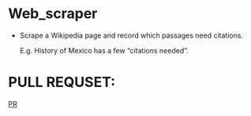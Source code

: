 # Web_scraper

+ Scrape a Wikipedia page and record which passages need citations.

    E.g. History of Mexico has a few “citations needed”.

# PULL REQUSET:
[PR ](https://github.com/mohammadsilwadi/web-scraper/pull/1)